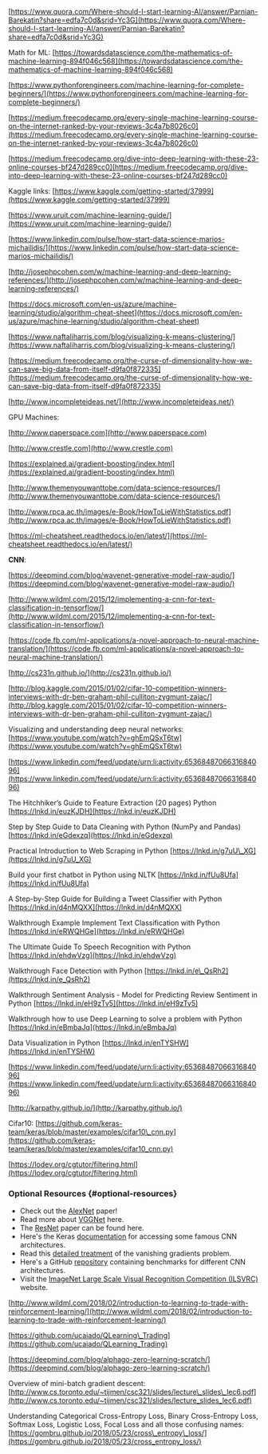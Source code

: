 [https://www.quora.com/Where-should-I-start-learning-AI/answer/Parnian-Barekatin?share=edfa7c0d&srid=Yc3G](https://www.quora.com/Where-should-I-start-learning-AI/answer/Parnian-Barekatin?share=edfa7c0d&srid=Yc3G)

Math for ML: [https://towardsdatascience.com/the-mathematics-of-machine-learning-894f046c568](https://towardsdatascience.com/the-mathematics-of-machine-learning-894f046c568)

[https://www.pythonforengineers.com/machine-learning-for-complete-beginners/](https://www.pythonforengineers.com/machine-learning-for-complete-beginners/)

[https://medium.freecodecamp.org/every-single-machine-learning-course-on-the-internet-ranked-by-your-reviews-3c4a7b8026c0](https://medium.freecodecamp.org/every-single-machine-learning-course-on-the-internet-ranked-by-your-reviews-3c4a7b8026c0)

[https://medium.freecodecamp.org/dive-into-deep-learning-with-these-23-online-courses-bf247d289cc0](https://medium.freecodecamp.org/dive-into-deep-learning-with-these-23-online-courses-bf247d289cc0)

Kaggle links: [https://www.kaggle.com/getting-started/37999](https://www.kaggle.com/getting-started/37999)

[https://www.uruit.com/machine-learning-guide/](https://www.uruit.com/machine-learning-guide/)

[https://www.linkedin.com/pulse/how-start-data-science-marios-michailidis/](https://www.linkedin.com/pulse/how-start-data-science-marios-michailidis/)

[http://josephpcohen.com/w/machine-learning-and-deep-learning-references/](http://josephpcohen.com/w/machine-learning-and-deep-learning-references/)

[https://docs.microsoft.com/en-us/azure/machine-learning/studio/algorithm-cheat-sheet](https://docs.microsoft.com/en-us/azure/machine-learning/studio/algorithm-cheat-sheet)

[https://www.naftaliharris.com/blog/visualizing-k-means-clustering/](https://www.naftaliharris.com/blog/visualizing-k-means-clustering/)

[https://medium.freecodecamp.org/the-curse-of-dimensionality-how-we-can-save-big-data-from-itself-d9fa0f872335](https://medium.freecodecamp.org/the-curse-of-dimensionality-how-we-can-save-big-data-from-itself-d9fa0f872335)

[http://www.incompleteideas.net/](http://www.incompleteideas.net/)

GPU Machines:

[http://www.paperspace.com](http://www.paperspace.com)

[http://www.crestle.com](http://www.crestle.com)

[https://explained.ai/gradient-boosting/index.html](https://explained.ai/gradient-boosting/index.html)

[http://www.themenyouwanttobe.com/data-science-resources/](http://www.themenyouwanttobe.com/data-science-resources/)

[http://www.rpca.ac.th/images/e-Book/HowToLieWithStatistics.pdf](http://www.rpca.ac.th/images/e-Book/HowToLieWithStatistics.pdf)

[https://ml-cheatsheet.readthedocs.io/en/latest/](https://ml-cheatsheet.readthedocs.io/en/latest/)

**CNN**:

[https://deepmind.com/blog/wavenet-generative-model-raw-audio/](https://deepmind.com/blog/wavenet-generative-model-raw-audio/)

[http://www.wildml.com/2015/12/implementing-a-cnn-for-text-classification-in-tensorflow/](http://www.wildml.com/2015/12/implementing-a-cnn-for-text-classification-in-tensorflow/)

[https://code.fb.com/ml-applications/a-novel-approach-to-neural-machine-translation/](https://code.fb.com/ml-applications/a-novel-approach-to-neural-machine-translation/)

[http://cs231n.github.io/](http://cs231n.github.io/)

[http://blog.kaggle.com/2015/01/02/cifar-10-competition-winners-interviews-with-dr-ben-graham-phil-culliton-zygmunt-zajac/](http://blog.kaggle.com/2015/01/02/cifar-10-competition-winners-interviews-with-dr-ben-graham-phil-culliton-zygmunt-zajac/)

Visualizing and understanding deep neural networks: [https://www.youtube.com/watch?v=ghEmQSxT6tw](https://www.youtube.com/watch?v=ghEmQSxT6tw)

[https://www.linkedin.com/feed/update/urn:li:activity:6536848706631684096](https://www.linkedin.com/feed/update/urn:li:activity:6536848706631684096)

The Hitchhiker’s Guide to Feature Extraction \(20 pages\) Python [https://lnkd.in/euzKJDH](https://lnkd.in/euzKJDH)

Step by Step Guide to Data Cleaning with Python \(NumPy and Pandas\) [https://lnkd.in/eGdexzq](https://lnkd.in/eGdexzq)

Practical Introduction to Web Scraping in Python [https://lnkd.in/g7uU\_XG](https://lnkd.in/g7uU_XG)

Build your first chatbot in Python using NLTK [https://lnkd.in/fUu8Ufa](https://lnkd.in/fUu8Ufa)

A Step-by-Step Guide for Building a Tweet Classifier with Python [https://lnkd.in/d4nMQXX](https://lnkd.in/d4nMQXX)

Walkthrough Example Implement Text Classification with Python [https://lnkd.in/eRWQHGe](https://lnkd.in/eRWQHGe)

The Ultimate Guide To Speech Recognition with Python [https://lnkd.in/ehdwVzg](https://lnkd.in/ehdwVzg)

Walkthrough Face Detection with Python [https://lnkd.in/e\_QsRh2](https://lnkd.in/e_QsRh2)

Walkthrough Sentiment Analysis - Model for Predicting Review Sentiment in Python [https://lnkd.in/eH9zTv5](https://lnkd.in/eH9zTv5)

Walkthrough how to use Deep Learning to solve a problem with Python [https://lnkd.in/eBmbaJq](https://lnkd.in/eBmbaJq)

Data Visualization in Python [https://lnkd.in/enTYSHW](https://lnkd.in/enTYSHW)

[https://www.linkedin.com/feed/update/urn:li:activity:6536848706631684096](https://www.linkedin.com/feed/update/urn:li:activity:6536848706631684096)

[http://karpathy.github.io/](http://karpathy.github.io/)

Cifar10: [https://github.com/keras-team/keras/blob/master/examples/cifar10\_cnn.py](https://github.com/keras-team/keras/blob/master/examples/cifar10_cnn.py)

[https://lodev.org/cgtutor/filtering.html](https://lodev.org/cgtutor/filtering.html)

### Optional Resources {#optional-resources}

* Check out the [AlexNet](http://papers.nips.cc/paper/4824-imagenet-classification-with-deep-convolutional-neural-networks.pdf) paper!
* Read more about [VGGNet](https://arxiv.org/pdf/1409.1556.pdf) here.
* The [ResNet](https://arxiv.org/pdf/1512.03385v1.pdf) paper can be found here.
* Here's the Keras [documentation](https://keras.io/applications/) for accessing some famous CNN architectures.
* Read this [detailed treatment](http://neuralnetworksanddeeplearning.com/chap5.html) of the vanishing gradients problem.
* Here's a GitHub [repository](https://github.com/jcjohnson/cnn-benchmarks) containing benchmarks for different CNN architectures.
* Visit the [ImageNet Large Scale Visual Recognition Competition \(ILSVRC\)](http://www.image-net.org/challenges/LSVRC/) website.

[http://www.wildml.com/2018/02/introduction-to-learning-to-trade-with-reinforcement-learning/](http://www.wildml.com/2018/02/introduction-to-learning-to-trade-with-reinforcement-learning/)

[https://github.com/ucaiado/QLearning\_Trading](https://github.com/ucaiado/QLearning_Trading)

[https://deepmind.com/blog/alphago-zero-learning-scratch/](https://deepmind.com/blog/alphago-zero-learning-scratch/)

Overview of mini-batch gradient descent: [http://www.cs.toronto.edu/~tijmen/csc321/slides/lecture\_slides\_lec6.pdf](http://www.cs.toronto.edu/~tijmen/csc321/slides/lecture_slides_lec6.pdf)

Understanding Categorical Cross-Entropy Loss, Binary Cross-Entropy Loss, Softmax Loss, Logistic Loss, Focal Loss and all those confusing names: [https://gombru.github.io/2018/05/23/cross\_entropy\_loss/](https://gombru.github.io/2018/05/23/cross_entropy_loss/)

